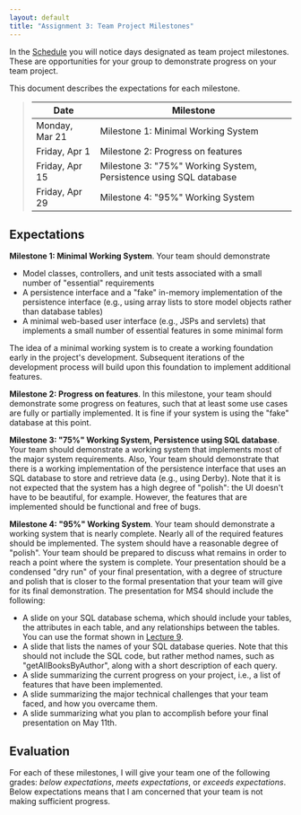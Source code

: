 ```yaml
---
layout: default
title: "Assignment 3: Team Project Milestones"
---
```


In the [Schedule](../schedule.html) you will notice days designated as team project milestones.  These are opportunities for your group to demonstrate progress on your team project.

This document describes the expectations for each milestone.

> Date | Milestone
> ---- | ---------
> Monday, Mar 21 | Milestone 1: Minimal Working System
> Friday, Apr 1 | Milestone 2: Progress on features
> Friday, Apr 15 | Milestone 3: "75%" Working System, Persistence using SQL database
> Friday, Apr 29 | Milestone 4: "95%" Working System

## Expectations

**Milestone 1: Minimal Working System**. Your team should demonstrate

* Model classes, controllers, and unit tests associated with a small number of "essential" requirements
* A persistence interface and a "fake" in-memory implementation of the persistence interface (e.g., using array lists to store model objects rather than database tables)
* A minimal web-based user interface (e.g., JSPs and servlets) that implements a small number of essential features in some minimal form

The idea of a minimal working system is to create a working foundation early in the project's development.  Subsequent iterations of the development process will build upon this foundation to implement additional features.

**Milestone 2: Progress on features**.  In this milestone, your team should demonstrate some progress on features, such that at least some use cases are fully or partially implemented.  It is fine if your system is using the "fake" database at this point.

**Milestone 3: "75%" Working System, Persistence using SQL database**. Your team should demonstrate a working system that implements most of the major system requirements.  Also, Your team should demonstrate that there is a working implementation of the persistence interface that uses an SQL database to store and retrieve data (e.g., using Derby).  Note that it is not expected that the system has a high degree of "polish": the UI doesn't have to be beautiful, for example.  However, the features that are implemented should be functional and free of bugs.

**Milestone 4: "95%" Working System**. Your team should demonstrate a working system that is nearly complete.  Nearly all of the required features should be implemented.  The system should have a reasonable degree of "polish".  Your team should be prepared to discuss what remains in order to reach a point where the system is complete.  Your presentation should be a condensed "dry run" of your final presentation, with a degree of structure and polish that is closer to the formal presentation that your team will give for its final demonstration.  The presentation for MS4 should include the following:

* A slide on your SQL database schema, which should include your tables, the attributes in each table, and any relationships between the tables.  You can use the format shown in [Lecture 9](../lectures/lecture09.html).
* A slide that lists the names of your SQL database queries.  Note that this should not include the SQL code, but rather method names, such as "getAllBooksByAuthor", along with a short description of each query.
* A slide summarizing the current progress on your project, i.e., a list of features that have been implemented.
* A slide summarizing the major technical challenges that your team faced, and how you overcame them.
* A slide summarizing what you plan to accomplish before your final presentation on May 11th.

## Evaluation

For each of these milestones, I will give your team one of the following grades: *below expectations*, *meets expectations*, or *exceeds expectations*. Below expectations means that I am concerned that your team is not making sufficient progress.

<!-- vim:set wrap: ­-->
<!-- vim:set linebreak: -->
<!-- vim:set nolist: -->
